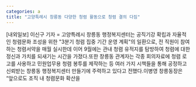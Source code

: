 ```yaml
---
categories: a
title: "고양특례시 창릉동 다양한 청렴 활동으로 청렴 결의 다짐"
---
```

[내외일보] 이신구 기자 = 고양특례시 창릉동 행정복지센터는 공직기강 확립과 자율적인 청렴문화 조성을 위한 "3분기 청렴 집중 기간 운영 계획"의 일환으로, 전 직원이 참여하는 청렴서약을 매월 실시한데 이어 9월에는 관내 청렴 유적지를 탐방하여 청렴에 대한 정신과 가치를 되새기는 시간을 가졌다.또한 창릉동 관계자는 각종 회의자료에 청렴 로고를 사용하고 민원업무용 청렴 봉투를 제작하는 등 여러 가지 시책들을 통해 공정하고 신뢰받는 창릉동 행정복지센터 만들기에 주력하고 있다고 전했다.이병영 창릉동장은 “앞으로도 조직 내 청렴문화 확산을